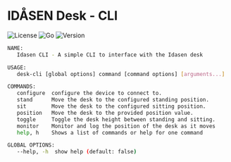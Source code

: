 # IDÅSEN Desk - CLI

![License][license-badge]
![Go][go-version-badge]
![Version][release-version-badge]

```bash
NAME:
   Idasen CLI - A simple CLI to interface with the Idasen desk

USAGE:
   desk-cli [global options] command [command options] [arguments...]

COMMANDS:
   configure  configure the device to connect to.
   stand      Move the desk to the configured standing position.
   sit        Move the desk to the configured sitting position.
   position   Move the desk to the provided position value.
   toggle     Toggle the desk height between standing and sitting.
   monitor    Monitor and log the position of the desk as it moves
   help, h    Shows a list of commands or help for one command

GLOBAL OPTIONS:
   --help, -h  show help (default: false)
```

[license-badge]: https://img.shields.io/github/license/stephensli/idasen-desk?style=flat-square

[go-version-badge]: https://img.shields.io/github/go-mod/go-version/stephensli/idasen-desk?style=flat-square

[release-version-badge]: https://img.shields.io/github/v/release/stephensli/idasen-desk?style=flat-square

